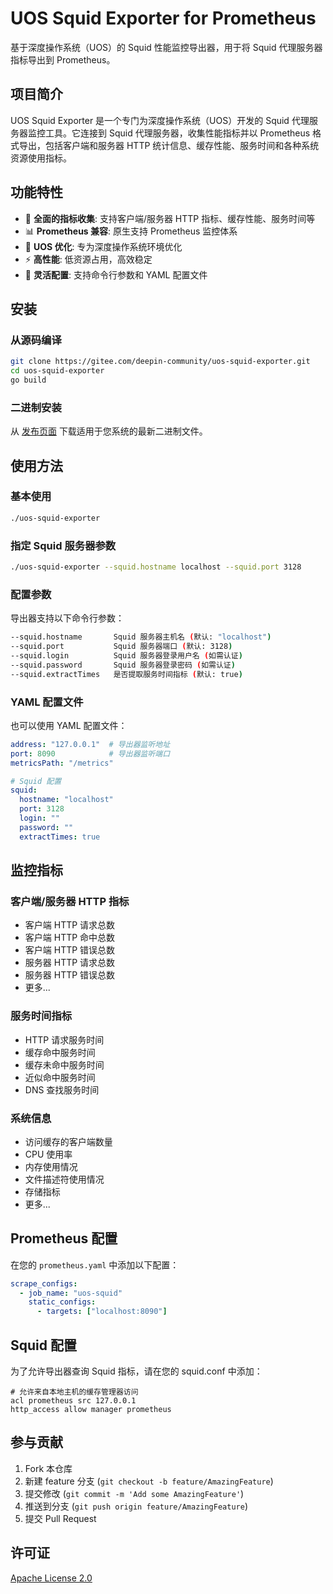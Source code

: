 # UOS Squid Exporter for Prometheus

基于深度操作系统（UOS）的 Squid 性能监控导出器，用于将 Squid 代理服务器指标导出到 Prometheus。

## 项目简介

UOS Squid Exporter 是一个专门为深度操作系统（UOS）开发的 Squid 代理服务器监控工具。它连接到 Squid 代理服务器，收集性能指标并以 Prometheus 格式导出，包括客户端和服务器 HTTP 统计信息、缓存性能、服务时间和各种系统资源使用指标。

## 功能特性

- 🚀 **全面的指标收集**: 支持客户端/服务器 HTTP 指标、缓存性能、服务时间等
- 📊 **Prometheus 兼容**: 原生支持 Prometheus 监控体系
- 🎯 **UOS 优化**: 专为深度操作系统环境优化
- ⚡ **高性能**: 低资源占用，高效稳定
- 🔧 **灵活配置**: 支持命令行参数和 YAML 配置文件

## 安装

### 从源码编译

```bash
git clone https://gitee.com/deepin-community/uos-squid-exporter.git
cd uos-squid-exporter
go build
```

### 二进制安装

从 [发布页面](https://gitee.com/deepin-community/uos-squid-exporter/releases) 下载适用于您系统的最新二进制文件。

## 使用方法

### 基本使用

```bash
./uos-squid-exporter
```

### 指定 Squid 服务器参数

```bash
./uos-squid-exporter --squid.hostname localhost --squid.port 3128
```

### 配置参数

导出器支持以下命令行参数：

```bash
--squid.hostname       Squid 服务器主机名 (默认: "localhost")
--squid.port           Squid 服务器端口 (默认: 3128)
--squid.login          Squid 服务器登录用户名 (如需认证)
--squid.password       Squid 服务器登录密码 (如需认证)
--squid.extractTimes   是否提取服务时间指标 (默认: true)
```

### YAML 配置文件

也可以使用 YAML 配置文件：

```yaml
address: "127.0.0.1"  # 导出器监听地址
port: 8090            # 导出器监听端口
metricsPath: "/metrics"

# Squid 配置
squid:
  hostname: "localhost"
  port: 3128
  login: ""
  password: ""
  extractTimes: true
```

## 监控指标

### 客户端/服务器 HTTP 指标

- 客户端 HTTP 请求总数
- 客户端 HTTP 命中总数
- 客户端 HTTP 错误总数
- 服务器 HTTP 请求总数
- 服务器 HTTP 错误总数
- 更多...

### 服务时间指标

- HTTP 请求服务时间
- 缓存命中服务时间
- 缓存未命中服务时间
- 近似命中服务时间
- DNS 查找服务时间

### 系统信息

- 访问缓存的客户端数量
- CPU 使用率
- 内存使用情况
- 文件描述符使用情况
- 存储指标
- 更多...

## Prometheus 配置

在您的 `prometheus.yaml` 中添加以下配置：

```yaml
scrape_configs:
  - job_name: "uos-squid"
    static_configs:
      - targets: ["localhost:8090"]
```

## Squid 配置

为了允许导出器查询 Squid 指标，请在您的 squid.conf 中添加：

```
# 允许来自本地主机的缓存管理器访问
acl prometheus src 127.0.0.1
http_access allow manager prometheus
```

## 参与贡献

1. Fork 本仓库
2. 新建 feature 分支 (`git checkout -b feature/AmazingFeature`)
3. 提交修改 (`git commit -m 'Add some AmazingFeature'`)
4. 推送到分支 (`git push origin feature/AmazingFeature`)
5. 提交 Pull Request

## 许可证

[Apache License 2.0](LICENSE)